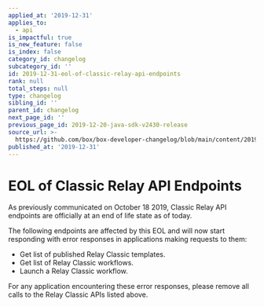 ```yaml
---
applied_at: '2019-12-31'
applies_to:
  - api
is_impactful: true
is_new_feature: false
is_index: false
category_id: changelog
subcategory_id: ''
id: 2019-12-31-eol-of-classic-relay-api-endpoints
rank: null
total_steps: null
type: changelog
sibling_id: ''
parent_id: changelog
next_page_id: ''
previous_page_id: 2019-12-20-java-sdk-v2430-release
source_url: >-
  https://github.com/box/box-developer-changelog/blob/main/content/2019/12-31-eol-of-classic-relay-api-endpoints.md
published_at: '2019-12-31'
---
```

# EOL of Classic Relay API Endpoints

As previously communicated on October 18 2019, Classic Relay API
endpoints are officially at an end of life state as of today.

The following endpoints are affected by this EOL and will now start responding
with error responses in applications making requests to them:

* Get list of published Relay Classic templates.
* Get list of Relay Classic workflows.
* Launch a Relay Classic workflow.

For any application encountering these error responses, please remove all calls
to the Relay Classic APIs listed above.